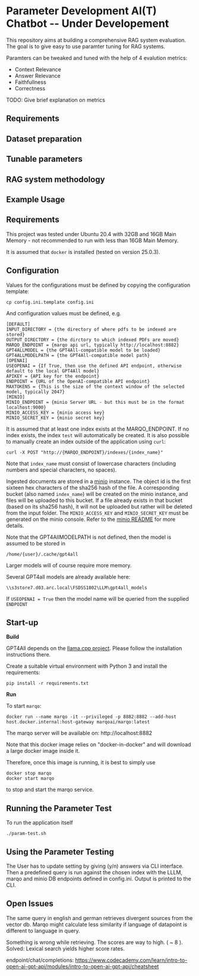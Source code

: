 # Parameter Development AI(T) Chatbot -- Under Developement

This repository aims at building a comprehensive RAG system evaluation. The goal is to give easy to use paramter tuning for RAG systems.

Paramters can be tweaked and tuned with the help of 4 evalution metrics: 

- Context Relevance
- Answer Relevance
- Faithfullness
- Correctness

TODO: Give brief explanation on metrics

## Requirements


## Dataset preparation


## Tunable parameters


## RAG system methodology

## Example Usage






## Requirements

This project was tested under Ubuntu 20.4 with 32GB and 16GB Main Memory - not recommended to run with less than 16GB Main Memory. 

It is assumed that `docker` is installed (tested on version 25.0.3).

## Configuration

Values for the configurations must be defined by copying the configuration template:

    cp config.ini.template config.ini
    
And configuration values must be defined, e.g.

    [DEFAULT]
    INPUT_DIRECTORY = {the directory of where pdfs to be indexed are stored}
    OUTPUT_DIRECTORY = {the dirctory to which indexed PDFs are moved}
    MARQO_ENDPOINT = {marqo api url, typically http://localhost:8882}
    GPT4ALLMODEL = {the GPT4All-compatible model to be loaded}
    GPT4ALLMODELPATH = {the GPT4All-compatible model path}
    [OPENAI]
    USEOPENAI = {If True, then use the defined API endpoint, otherwise default to the local GPT4All model}
    APIKEY = {API key for the endpoint}
    ENDPOINT = {URL of the OpenAI-compatible API endpoint}
    MAXTOKENS = {This is the size of the context window of the selected model, typically 2047}
    [MINIO]
    MINIO_ENDPOINT = {minio Server URL - but this must be in the format localhost:9000}
    MINIO_ACCESS_KEY = {minio access key}
    MINIO_SECRET_KEY = {minio secret key}

It is assumed that at least one index exists at the MARQO_ENDPOINT. If no index exists, the index ``test`` will automatically be created.
It is also possible to manually create an index outside of the application using ``curl``:

    curl -X POST "http://{MARQO_ENDPOINT}/indexes/{index_name}"

Note that ``index_name`` must consist of lowercase characters (including numbers and special characters, no spaces).

Ingested documents are stored in a [minio](https://min.io/) instance. The object id is the first sixteen hex characters of the sha256 hash of the file.
A corresponding bucket (also named ``index_name``) will be created on the minio instance, and files will be uploaded to this bucket.
If a file already exists in that bucket (based on its sha256 hash), it will not be uploaded but rather will be deleted from the input folder.
The ``MINIO_ACCESS_KEY`` and ``MINIO_SECRET_KEY`` must be generated on the minio console. Refer to the [minio README](minio.md) for more details.

Note that the GPT4AllMODELPATH is not defined, then the model is assumed to be stored in

    /home/{user}/.cache/gpt4all

Larger models will of course require more memory.

Several GPT4all models are already available here:

    \\s3store7.d03.arc.local\FSDSS1802\LLM\gpt4all_models

If ``USEOPENAI = True`` then the model name will be queried from the supplied ``ENDPOINT``

## Start-up

**Build**

GPT4All depends on the [llama.cpp project](https://github.com/ggerganov/llama.cpp). Please follow the installation instructions there.

Create a suitable virtual environment with Python 3 and install the requirements:

    pip install -r requirements.txt

**Run**

To start ``marqo``:

    docker run --name marqo -it --privileged -p 8882:8882 --add-host host.docker.internal:host-gateway marqoai/marqo:latest

The marqo server will be available on: http://localhost:8882

Note that this docker image relies on "docker-in-docker" and will download a large docker image inside it.

Therefore, once this image is running, it is best to simply use

    docker stop marqo
    docker start marqo

to stop and start the marqo service.

## Running the Parameter Test

To run the application itself

    ./param-test.sh


## Using the Parameter Testing

The User has to update setting by giving (y/n) answers via CLI interface. Then a predefined query is run against the chosen index with the LLLM, marqo and minio DB endpoints defined in config.ini. 
Output is printed to the CLI.

## Open Issues

The same query in english and german retrieves divergent sources from the vector db. Marqo might calculate less similarity if language of datapoint is different to language in query. 

Something is wrong while retrieving. The scores are way to high. ( ~ 8 ). Solved: Lexical search yields higher score rates.

endpoint/chat/completions: https://www.codecademy.com/learn/intro-to-open-ai-gpt-api/modules/intro-to-open-ai-gpt-api/cheatsheet